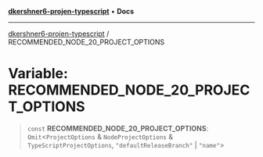 [**dkershner6-projen-typescript**](../README.md) • **Docs**

***

[dkershner6-projen-typescript](../globals.md) / RECOMMENDED\_NODE\_20\_PROJECT\_OPTIONS

# Variable: RECOMMENDED\_NODE\_20\_PROJECT\_OPTIONS

> `const` **RECOMMENDED\_NODE\_20\_PROJECT\_OPTIONS**: `Omit`\<`ProjectOptions` & `NodeProjectOptions` & `TypeScriptProjectOptions`, `"defaultReleaseBranch"` \| `"name"`\>

